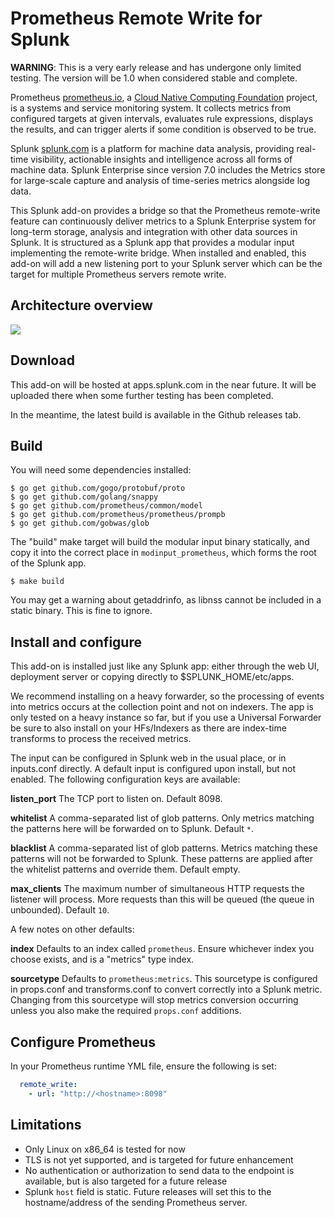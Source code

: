 # Prometheus Remote Write for Splunk

**WARNING**: This is a very early release and has undergone only limited testing. The version will be 1.0 when considered stable and complete.

Prometheus [prometheus.io](https://prometheus.io), a [Cloud Native Computing Foundation](https://cncf.io/) project, is a systems and service monitoring system. It collects metrics from configured targets at given intervals, evaluates rule expressions, displays the results, and can trigger alerts if some condition is observed to be true.

Splunk [splunk.com](https://www.splunk.com) is a platform for machine data analysis, providing real-time visibility, actionable insights and intelligence across all forms of machine data. Splunk Enterprise since version 7.0 includes the Metrics store for large-scale capture and analysis of time-series metrics alongside log data.

This Splunk add-on provides a bridge so that the Prometheus remote-write feature can continuously deliver metrics to a Splunk Enterprise system for long-term storage, analysis and integration with other data sources in Splunk. It is structured as a Splunk app that provides a modular input implementing the remote-write bridge. When installed and enabled, this add-on will add a new listening port to your Splunk server which can be the target for multiple Prometheus servers remote write.

## Architecture overview

![](https://raw.githubusercontent.com/ltmon/splunk_modinput_prometheus/master/overview.png)

## Download

This add-on will be hosted at apps.splunk.com in the near future. It will be uploaded there when some further testing has been completed.

In the meantime, the latest build is available in the Github releases tab.

## Build

You will need some dependencies installed:

```
$ go get github.com/gogo/protobuf/proto
$ go get github.com/golang/snappy
$ go get github.com/prometheus/common/model
$ go get github.com/prometheus/prometheus/prompb
$ go get github.com/gobwas/glob
```

The "build" make target will build the modular input binary statically, and copy it into the correct place in `modinput_prometheus`, which forms the root of the Splunk app.

```
$ make build
```

You may get a warning about getaddrinfo, as libnss cannot be included in a static binary. This is fine to ignore.

## Install and configure

This add-on is installed just like any Splunk app: either through the web UI, deployment server or copying directly to $SPLUNK_HOME/etc/apps.

We recommend installing on a heavy forwarder, so the processing of events into metrics occurs at the collection point and not on indexers. The app is only tested on a heavy instance so far, but if you use a Universal Forwarder be sure to also install on your HFs/Indexers as there are index-time transforms to process the received metrics.

The input can be configured in Splunk web in the usual place, or in inputs.conf directly. A default input is configured upon install, but not enabled. The following configuration keys are available:

**listen_port**
The TCP port to listen on. Default 8098.

**whitelist**
A comma-separated list of glob patterns. Only metrics matching the patterns here will be forwarded on to Splunk. Default `*`.

**blacklist**
A comma-separated list of glob patterns. Metrics matching these patterns will not be forwarded to Splunk. These patterns are applied after the whitelist patterns and override them. Default empty.

**max_clients**
The maximum number of simultaneous HTTP requests the listener will process. More requests than this will be queued (the queue in unbounded). Default `10`.

A few notes on other defaults:

**index**
Defaults to an index called `prometheus`. Ensure whichever index you choose exists, and is a "metrics" type index.

**sourcetype**
Defaults to `prometheus:metrics`. This sourcetype is configured in props.conf and transforms.conf to convert correctly into a Splunk metric. Changing from this sourcetype will stop metrics conversion occurring unless you also make the required `props.conf` additions.

## Configure Prometheus

In your Prometheus runtime YML file, ensure the following is set:

```yaml
  remote_write:
    - url: "http://<hostname>:8098"
```

## Limitations

 - Only Linux on x86_64 is tested for now
 - TLS is not yet supported, and is targeted for future enhancement
 - No authentication or authorization to send data to the endpoint is available, but is also targeted for a future release
 - Splunk `host` field is static. Future releases will set this to the hostname/address of the sending Prometheus server.
